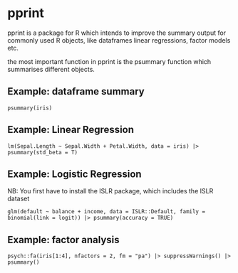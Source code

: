 # pprint
 
pprint is a package for R which intends to improve the summary output for commonly used R objects, like dataframes linear regressions, factor models etc. 

the most important function in pprint is the psummary function which summarises different objects. 

## Example: dataframe summary
```
psummary(iris)
```

## Example: Linear Regression
```
lm(Sepal.Length ~ Sepal.Width + Petal.Width, data = iris) |> psummary(std_beta = T)
```
## Example: Logistic Regression 
NB: You first have to install the ISLR package, which includes the ISLR dataset
```
glm(default ~ balance + income, data = ISLR::Default, family = binomial(link = logit)) |> psummary(accuracy = TRUE)
```
## Example: factor analysis 
```
psych::fa(iris[1:4], nfactors = 2, fm = "pa") |> suppressWarnings() |> psummary() 
```
